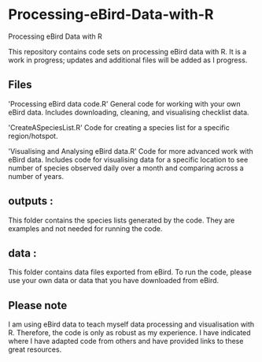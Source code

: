 # Processing-eBird-Data-with-R
Processing eBird Data with R

This repository contains code sets on processing eBird data with R. It is a work in progress; updates and additional files will be added as I progress.

## Files
'Processing eBird data code.R'
General code for working with your own eBird data. Includes downloading, cleaning, and visualising checklist data.

'CreateASpeciesList.R'
Code for creating a species list for a specific region/hotspot.

'Visualising and Analysing eBird data.R'
Code for more advanced work with eBird data. Includes code for visualising data for a specific location to see number of species observed daily over a month and comparing across a number of years.

## outputs : 
This folder contains the species lists generated by the code. They are examples and not needed for running the code.

## data : 
This folder contains data files exported from eBird. To run the code, please use your own data or data that you have downloaded from eBird.

## Please note
I am using eBird data to teach myself data processing and visualisation with R. Therefore, the code is only as robust as my experience. I have indicated where I have adapted code from others and have provided links to these great resources.
